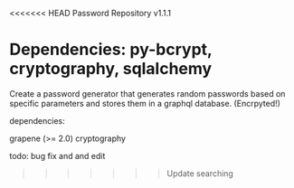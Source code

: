 <<<<<<< HEAD
Password Repository v1.1.1

Dependencies: py-bcrypt, cryptography, sqlalchemy 
=======
Create a password generator that generates
random passwords based on specific parameters
and stores them in a graphql database. (Encrpyted!)

dependencies:

grapene (>= 2.0)
cryptography



todo:
bug fix and and edit 

>>>>>>> Update searching
